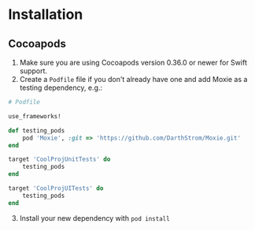 # Installation

## Cocoapods

1. Make sure you are using Cocoapods version 0.36.0 or newer for Swift support.
2. Create a `Podfile` file if you don't already have one and add Moxie as a testing dependency, e.g.:
```ruby
# Podfile

use_frameworks!

def testing_pods
    pod 'Moxie', :git => 'https://github.com/DarthStrom/Moxie.git'
end

target 'CoolProjUnitTests' do
    testing_pods
end

target 'CoolProjUITests' do
    testing_pods
end
```
3. Install your new dependency with `pod install`
